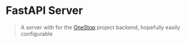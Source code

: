 # FastAPI Server

> A server with for the [OneStop](https://github.com/Alopoyon/OneStop) project backend, hopefully easily configurable